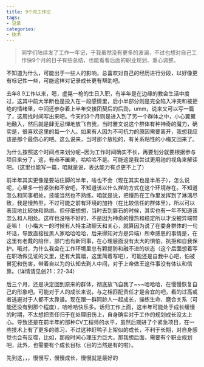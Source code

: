 ```yaml
---
title: 9个月工作记
tags: 
- 记录
categories:
- 技术
---
```


>同学们陆续发了工作一年记，于我虽然没有更多的波澜，不过也想对自己工作快9个月的日子有些总结，也能看看后面的职业规划、重心调整。

不知道为什么，可能出于一些人的影响，总喜欢对自己的经历进行分段，以好像更有标记性一些，可能这样对记录成长更有帮助吧。

去年8.9工作以来，嗯，虚晃一枪的生日入职，有半年是在边缘的教会生活中度过，这其中前大半断也是投入在一段感情里，后小半部分则是完全陷入冲突和被拒绝的情绪里，中间还参杂着上半年交接团契后的后劲，umm，说来又可以写一篇了，这周找时间写出来吧。今天的3个月则是进入到了另一个群体之中，小心翼翼地融入，然后就是肆无忌惮地放飞自我，当时雅文说这个群体有种神奇的魔力，确实是，很喜欢这里的每一个人。如果有人因为不可抗力的原因需要离开，我想我应该是那个最伤心的吧。这么说来，当时那个放松的，有关系粘性的小梅又回来了。

为什么按照这个时间点来划分呢~因为工作时间确实不长，再要划分就要根据参与项目来分了，这，<s>有点不属灵</s>，哈哈哈不是。可能这是我尝试更用祂的视角来解读吧。（这里也能写一篇，咱就是说，表达能力有点更不上了）

前半年其实更像是要站住脚的半年，啥也不会（现在其实也是半吊子），怎么说呢，心里多一份紧张和不安吧，不知道该以什么样的方式在这个环境存在。不知道怎么和同事相处，技能当然也不熟练。咱就是说，把慢热在工作里发挥到了淋漓尽致，我是慢热型，不过可能之前有环境的加持（在比较信任的群体里），所以可以表现地比较快和熟络。但仔细想想，当时去到磐石的时候，其实也有一年不知道该怎么和人相处。这样也没啥不好的，不是因为神奇的慢热和稳定所以才没被异端带走嘛！（小梅大一的时候有人特主动聊天和关心，就算因为说了在委身群体的一句坏话，导致直接拉黑人家哈哈哈哈，后来得知对方是异端）所幸感恩的事情是，在这里有老戴的陪伴，部门也有新同事，在心理层面没有太大的惧怕，抗拒和自我保护。哦对，为什么我会在工作环境里总有颗提防和融不进的状态（这个后面想着写在职场做见证的文里，还有大篇幅，这里简着写吧），可能还是自我中心吧，怕被冒犯和伤害，带着自以为的认知去到人中间，对于上帝做王这件事没有体认和信靠。（详情请见创21：22-34）

后三个月，还是决定回到原来的群体，彻底放飞自我了~~~哈哈哈，在慢慢恢复自己的形象吧。可能对于人的成长来说，与之相匹配责任才是合宜的吧，看的过高或者逃避对于人都不太靠谱。现在跟一群同龄人一起成长，操练生命、磨合关系（可能还没有到那个程度），哈哈哈快乐多。话归工作上面，这半年可能处于成长缓慢的时期，不太想把责任归于在处理旧伤上，自身确实对于工作的规划成长没太上心。导致还是在前半年的那种CV工程师的水平，虽然后期进了个紧急项目，在一些技术上有了更多的练习，不过这种赶鸭子上架似的成长，不利于长期，对自身感觉也会有反噬，比如，那段时间心理压力巨大。那我想后面，需要有个职业规划吧，此外，也需要有个成长目标（目的当然是有的啦）。

先到这，，，慢慢写，慢慢成长，慢慢就是最好的